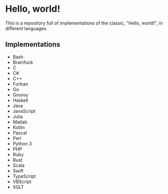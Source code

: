 # Hello, world!
This is a repository full of implementations of the classic, "Hello, world!", in different languages.

## Implementations
- Bash
- Brainfuck
- C
- C#
- C++
- Fortran
- Go
- Groovy
- Haskell
- Java
- JavaScript
- Julia
- Matlab
- Kotlin
- Pascal
- Perl
- Python 3
- PHP
- Ruby
- Rust
- Scala
- Swift
- TypeScript
- VBScript
- XSLT

